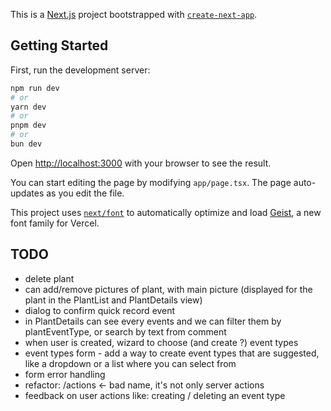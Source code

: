 This is a [Next.js](https://nextjs.org) project bootstrapped with [`create-next-app`](https://nextjs.org/docs/app/api-reference/cli/create-next-app).

## Getting Started

First, run the development server:

```bash
npm run dev
# or
yarn dev
# or
pnpm dev
# or
bun dev
```

Open [http://localhost:3000](http://localhost:3000) with your browser to see the result.

You can start editing the page by modifying `app/page.tsx`. The page auto-updates as you edit the file.

This project uses [`next/font`](https://nextjs.org/docs/app/building-your-application/optimizing/fonts) to automatically optimize and load [Geist](https://vercel.com/font), a new font family for Vercel.

## TODO
- delete plant
- can add/remove pictures of plant, with main picture (displayed for the plant in the PlantList and PlantDetails view)
- dialog to confirm quick record event
- in PlantDetails can see every events and we can filter them by plantEventType, or search by text from comment
- when user is created, wizard to choose (and create ?) event types
- event types form - add a way to create event types that are suggested, like a dropdown or a list where you can select from
- form error handling
- refactor: /actions <- bad name, it's not only server actions
- feedback on user actions like: creating / deleting an event type
